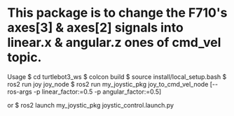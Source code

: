 # This package is to change the F710's axes[3] & axes[2] signals into linear.x & angular.z ones of cmd_vel topic.  
Usage
$ cd turtlebot3_ws
$ colcon build
$ source install/local_setup.bash
$ ros2 run joy joy_node
$ ros2 run my_joystic_pkg joy_to_cmd_vel_node [--ros-args -p linear_factor:=0.5 -p angular_factor:=0.5]

or
$ ros2 launch my_joystic_pkg joystic_control.launch.py

